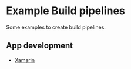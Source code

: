 # Example Build pipelines

Some examples to create build pipelines.

## App development

- [Xamarin](xamarin/README.md)
